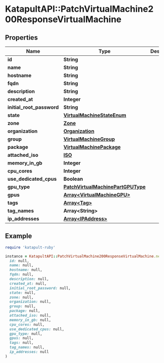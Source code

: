 # KatapultAPI::PatchVirtualMachine200ResponseVirtualMachine

## Properties

| Name | Type | Description | Notes |
| ---- | ---- | ----------- | ----- |
| **id** | **String** |  | [optional] |
| **name** | **String** |  | [optional] |
| **hostname** | **String** |  | [optional] |
| **fqdn** | **String** |  | [optional] |
| **description** | **String** |  | [optional] |
| **created_at** | **Integer** |  | [optional] |
| **initial_root_password** | **String** |  | [optional] |
| **state** | [**VirtualMachineStateEnum**](VirtualMachineStateEnum.md) |  | [optional] |
| **zone** | [**Zone**](Zone.md) |  | [optional] |
| **organization** | [**Organization**](Organization.md) |  | [optional] |
| **group** | [**VirtualMachineGroup**](VirtualMachineGroup.md) |  | [optional] |
| **package** | [**VirtualMachinePackage**](VirtualMachinePackage.md) |  | [optional] |
| **attached_iso** | [**ISO**](ISO.md) |  | [optional] |
| **memory_in_gb** | **Integer** |  | [optional] |
| **cpu_cores** | **Integer** |  | [optional] |
| **use_dedicated_cpus** | **Boolean** |  | [optional] |
| **gpu_type** | [**PatchVirtualMachinePartGPUType**](PatchVirtualMachinePartGPUType.md) |  | [optional] |
| **gpus** | [**Array&lt;VirtualMachineGPU&gt;**](VirtualMachineGPU.md) |  | [optional] |
| **tags** | [**Array&lt;Tag&gt;**](Tag.md) |  | [optional] |
| **tag_names** | **Array&lt;String&gt;** |  | [optional] |
| **ip_addresses** | [**Array&lt;IPAddress&gt;**](IPAddress.md) |  | [optional] |

## Example

```ruby
require 'katapult-ruby'

instance = KatapultAPI::PatchVirtualMachine200ResponseVirtualMachine.new(
  id: null,
  name: null,
  hostname: null,
  fqdn: null,
  description: null,
  created_at: null,
  initial_root_password: null,
  state: null,
  zone: null,
  organization: null,
  group: null,
  package: null,
  attached_iso: null,
  memory_in_gb: null,
  cpu_cores: null,
  use_dedicated_cpus: null,
  gpu_type: null,
  gpus: null,
  tags: null,
  tag_names: null,
  ip_addresses: null
)
```

